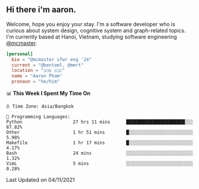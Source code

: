 <h2><b>Hi there i'm aaron. </b></h2>

Welcome, hope you enjoy your stay. I'm a software developer who is curious about system design, cognitive system and graph-related topics. I'm currently based at Hanoi, Vietnam, studying software engineering [@mcmaster](https://www.mcmaster.ca/).

```toml
[personal]
  bio = "@mcmaster sfwr eng '24"
  current = "@bentoml, @mmrt"
  location = "🇻🇳 🇨🇦"
  name = "Aaron Pham"
  pronoun = "he/him"
```
<!--<img src="https://github-readme-stats.vercel.app/api?username=aarnphm&show_icons=true&count_private=true&theme=dark" height="170"/>-->
<!--<img src="https://github-readme-stats.vercel.app/api/top-langs/?username=aarnphm&layout=compact&hide=css&theme=dark" height="170" />-->

<!--START_SECTION:waka-->
📊 **This Week I Spent My Time On** 

```text
⌚︎ Time Zone: Asia/Bangkok

💬 Programming Languages: 
Python                   27 hrs 11 mins      ██████████████████████░░░   87.82% 
Other                    1 hr 51 mins        █░░░░░░░░░░░░░░░░░░░░░░░░   5.98% 
Makefile                 1 hr 17 mins        █░░░░░░░░░░░░░░░░░░░░░░░░   4.17% 
Bash                     24 mins             ░░░░░░░░░░░░░░░░░░░░░░░░░   1.32% 
VimL                     5 mins              ░░░░░░░░░░░░░░░░░░░░░░░░░   0.28%

```


 Last Updated on 04/11/2021
<!--END_SECTION:waka-->
